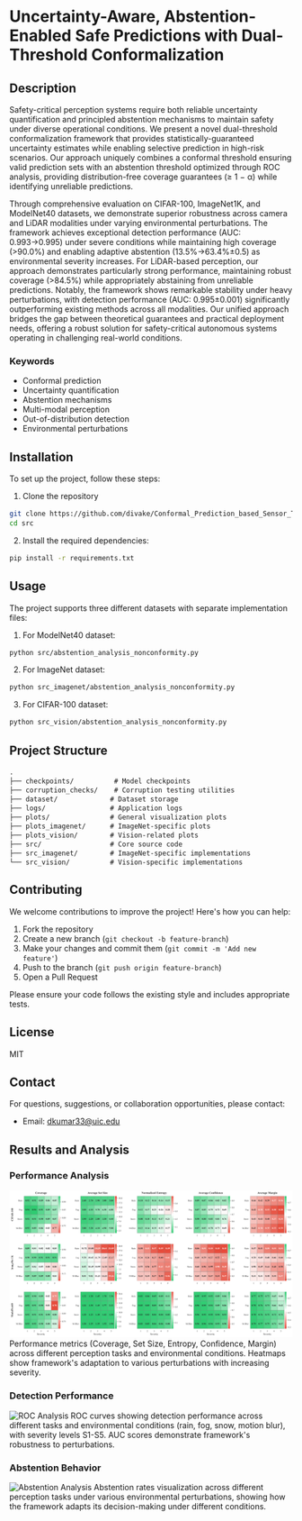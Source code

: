 # Uncertainty-Aware, Abstention-Enabled Safe Predictions with Dual-Threshold Conformalization

## Description
Safety-critical perception systems require both reliable uncertainty quantification and principled abstention mechanisms to maintain safety under diverse operational conditions. We present a novel dual-threshold conformalization framework that provides statistically-guaranteed uncertainty estimates while enabling selective prediction in high-risk scenarios. Our approach uniquely combines a conformal threshold ensuring valid prediction sets with an abstention threshold optimized through ROC analysis, providing distribution-free coverage guarantees (≥ 1 − α) while identifying unreliable predictions.

Through comprehensive evaluation on CIFAR-100, ImageNet1K, and ModelNet40 datasets, we demonstrate superior robustness across camera and LiDAR modalities under varying environmental perturbations. The framework achieves exceptional detection performance (AUC: 0.993→0.995) under severe conditions while maintaining high coverage (>90.0%) and enabling adaptive abstention (13.5%→63.4%±0.5) as environmental severity increases. For LiDAR-based perception, our approach demonstrates particularly strong performance, maintaining robust coverage (>84.5%) while appropriately abstaining from unreliable predictions. Notably, the framework shows remarkable stability under heavy perturbations, with detection performance (AUC: 0.995±0.001) significantly outperforming existing methods across all modalities. Our unified approach bridges the gap between theoretical guarantees and practical deployment needs, offering a robust solution for safety-critical autonomous systems operating in challenging real-world conditions.

### Keywords
- Conformal prediction
- Uncertainty quantification
- Abstention mechanisms
- Multi-modal perception
- Out-of-distribution detection
- Environmental perturbations

## Installation
To set up the project, follow these steps:

1. Clone the repository
```bash
git clone https://github.com/divake/Conformal_Prediction_based_Sensor_Trustworthiness_Detection.git
cd src
```

2. Install the required dependencies:
```bash
pip install -r requirements.txt
```

## Usage
The project supports three different datasets with separate implementation files:

1. For ModelNet40 dataset:
```bash
python src/abstention_analysis_nonconformity.py
```

2. For ImageNet dataset:
```bash
python src_imagenet/abstention_analysis_nonconformity.py
```

3. For CIFAR-100 dataset:
```bash
python src_vision/abstention_analysis_nonconformity.py
```

## Project Structure
```
.
├── checkpoints/          # Model checkpoints
├── corruption_checks/    # Corruption testing utilities
├── dataset/             # Dataset storage
├── logs/                # Application logs
├── plots/               # General visualization plots
├── plots_imagenet/      # ImageNet-specific plots
├── plots_vision/        # Vision-related plots
├── src/                 # Core source code
├── src_imagenet/        # ImageNet-specific implementations
└── src_vision/          # Vision-specific implementations
```

## Contributing
We welcome contributions to improve the project! Here's how you can help:

1. Fork the repository
2. Create a new branch (`git checkout -b feature-branch`)
3. Make your changes and commit them (`git commit -m 'Add new feature'`)
4. Push to the branch (`git push origin feature-branch`)
5. Open a Pull Request

Please ensure your code follows the existing style and includes appropriate tests.

## License
MIT

## Contact
For questions, suggestions, or collaboration opportunities, please contact:
- Email: dkumar33@uic.edu


## Results and Analysis

### Performance Analysis
![Performance Metrics](./result_plot/1.results_visualization.png)
Performance metrics (Coverage, Set Size, Entropy, Confidence, Margin) across different perception tasks and environmental conditions. Heatmaps show framework's adaptation to various perturbations with increasing severity.

### Detection Performance
![ROC Analysis](.result_plot/2.all_roc_curves.png)
ROC curves showing detection performance across different tasks and environmental conditions (rain, fog, snow, motion blur), with severity levels S1-S5. AUC scores demonstrate framework's robustness to perturbations.

### Abstention Behavior
![Abstention Analysis](.result_plot/3.abstention_rate_visualization.png)
Abstention rates visualization across different perception tasks under various environmental perturbations, showing how the framework adapts its decision-making under different conditions. 
